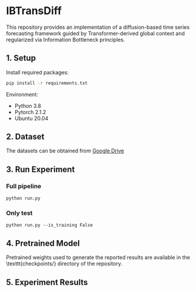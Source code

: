 # IBTransDiff

This repository provides an implementation of a diffusion-based time series forecasting framework guided by Transformer-derived global context and regularized via Information Bottleneck principles.

## 1. Setup
Install required packages:
```bash
pip install -r requirements.txt
```

Environment:
* Python 3.8
* Pytorch 2.1.2
* Ubuntu 20.04


## 2. Dataset
The datasets can be obtained from [Google Drive](https://drive.google.com/drive/folders/1ZOYpTUa82_jCcxIdTmyr0LXQfvaM9vIy)

## 3. Run Experiment

### Full pipeline
```
python run.py
```
### Only test
```
python run.py --is_training False
```

## 4. Pretrained Model
Pretrained weights used to generate the reported results are available in the \texttt{checkpoints/} directory of the repository.

## 5. Experiment Results



